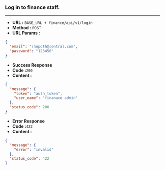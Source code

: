 ### Log in to finance staff.
___
* **URL :** `BASE_URL + finance/api/v1/login`
* **Method :** `POST`
* **URL Params :**

```json
{
  "email": "shopoth@central.com",
  "password": "123456"
}
```
* **Success Response**
* **Code :**`200`
* **Content :**
```json
{
  "message": {
    "token": "auth_token",
    "user_name": "finanace admin"
  },
  "status_code": 200
}
 ```
* **Error Response**
* **Code :**`422`
* **Content :**
```json
{
  "message": {
    "error": "invalid"
  },
  "status_code": 422
}
```


